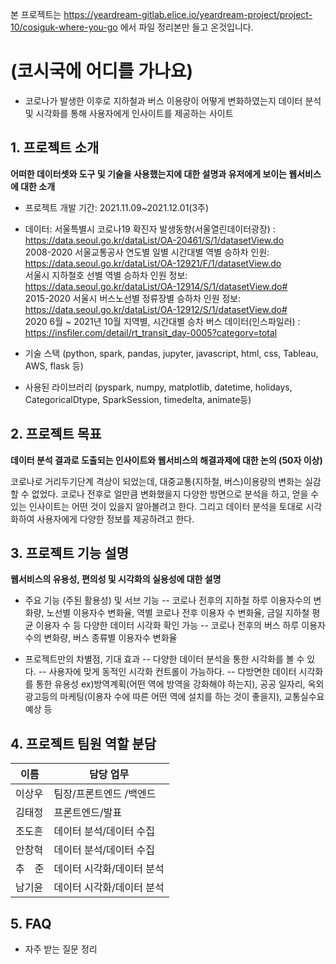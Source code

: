 본 프로젝트는 https://yeardream-gitlab.elice.io/yeardream-project/project-10/cosiguk-where-you-go 에서 파일 정리본만 들고 온것입니다.
# (코시국에 어디를 가나요)

- 코로나가 발생한 이후로 지하철과 버스 이용량이 어떻게 변화하였는지 데이터 분석 및 시각화를 통해 사용자에게 인사이트를 제공하는 사이트

## 1. 프로젝트 소개

**어떠한 데이터셋와 도구 및 기술을 사용했는지에 대한 설명과 유저에게 보이는 웹서비스에 대한 소개**

- 프로젝트 개발 기간: 2021.11.09~2021.12.01(3주)
- 데이터: 서울특별시 코로나19 확진자 발생동향(서울열린데이터광장) : https://data.seoul.go.kr/dataList/OA-20461/S/1/datasetView.do <br>
  2008-2020 서울교통공사 연도별 일별 시간대별 역별 승하차 인원: https://data.seoul.go.kr/dataList/OA-12921/F/1/datasetView.do <br>
  서울시 지하철호 선별 역별 승하차 인원 정보: https://data.seoul.go.kr/dataList/OA-12914/S/1/datasetView.do# <br>
  2015-2020 서울시 버스노선별 정류장별 승하차 인원 정보: https://data.seoul.go.kr/dataList/OA-12912/S/1/datasetView.do# <br>
  2020 6월 ~ 2021년 10월 지역별, 시간대별 승차 버스 데이터(인스파일러) : https://insfiler.com/detail/rt_transit_day-0005?category=total <br>

- 기술 스택 (python, spark, pandas, jupyter, javascript, html, css, Tableau, AWS, flask 등)

- 사용된 라이브러리 (pyspark, numpy, matplotlib, datetime, holidays, CategoricalDtype, SparkSession, timedelta, animate등)


## 2. 프로젝트 목표

**데이터 분석 결과로 도출되는 인사이트와 웹서비스의 해결과제에 대한 논의 (50자 이상)**

코로나로 거리두기단계 격상이 되었는데, 대중교통(지하철, 버스)이용량의 변화는 실감할 수 없었다. 코로나 전후로 얼만큼 변화했을지 다양한 방면으로 분석을 하고, 얻을 수 있는 인사이트는 어떤 것이 있을지 알아볼려고 한다. 그리고 데이터 분석을 토대로 시각화하여 사용자에게 다양한 정보를 제공하려고 한다.

## 3. 프로젝트 기능 설명

**웹서비스의 유용성, 편의성 및 시각화의 실용성에 대한 설명**

- 주요 기능 (주된 활용성) 및 서브 기능
  -- 코로나 전후의 지하철 하루 이용자수의 변화량, 노선별 이용자수 변화율, 역별 코로나 전후 이용자 수 변화율, 금일 지하철 평균 이용자 수 등 다양한 데이터 시각화 확인 가능
  -- 코로나 전후의 버스 하루 이용자수의 변화량, 버스 종류별 이용자수 변화율

- 프로젝트만의 차별점, 기대 효과
  -- 다양한 데이터 분석을 통한 시각화를 볼 수 있다.
  -- 사용자에 맞게 동적인 시각화 컨트롤이 가능하다.
  -- 다방면한 데이터 시각화를 통한 유용성 ex)방역계획(어떤 역에 방역을 강화해야 하는지), 공공 일자리, 옥외광고등의 마케팅(이용자 수에 따른 어떤 역에 설치를 하는 것이 좋을지), 교통실수요 예상 등

## 4. 프로젝트 팀원 역할 분담

| 이름   | 담당 업무                 |
| ------ | ------------------------- |
| 이상우 | 팀장/프론트엔드 /백엔드   |
| 김태정 | 프론트엔드/발표           |
| 조도흔 | 데이터 분석/데이터 수집   |
| 안창혁 | 데이터 분석/데이터 수집   |
| 추　준 | 데이터 시각화/데이터 분석 |
| 남기윤 | 데이터 시각화/데이터 분석 |

## 5. FAQ

- 자주 받는 질문 정리
